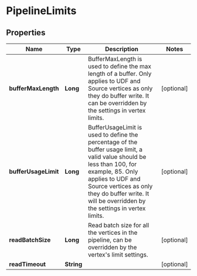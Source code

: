 

# PipelineLimits


## Properties

| Name | Type | Description | Notes |
|------------ | ------------- | ------------- | -------------|
|**bufferMaxLength** | **Long** | BufferMaxLength is used to define the max length of a buffer. Only applies to UDF and Source vertices as only they do buffer write. It can be overridden by the settings in vertex limits. |  [optional] |
|**bufferUsageLimit** | **Long** | BufferUsageLimit is used to define the percentage of the buffer usage limit, a valid value should be less than 100, for example, 85. Only applies to UDF and Source vertices as only they do buffer write. It will be overridden by the settings in vertex limits. |  [optional] |
|**readBatchSize** | **Long** | Read batch size for all the vertices in the pipeline, can be overridden by the vertex&#39;s limit settings. |  [optional] |
|**readTimeout** | **String** |  |  [optional] |



